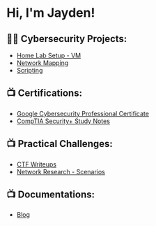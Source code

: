 <h1>Hi, I'm Jayden! <br>

<h2>👨‍💻 Cybersecurity Projects:</h2>

- [Home Lab Setup - VM](https://github.com/jaydenxjayden/VM-Home-Lab-Setup) 
- [Network Mapping](https://github.com/projecturl)
- [Scripting](https://github.com/projecturl)

<h2>📺 Certifications:</h2>

- [Google Cybersecurity Professional Certificate](https://github.com/projecturl)
- [CompTIA Security+ Study Notes](https://github.com/projecturl)

<h2>📺 Practical Challenges:</h2>

- [CTF Writeups](https://github.com/projecturl)
- [Network Research - Scenarios](https://github.com/projecturl)

<h2>📺 Documentations:</h2>

- [Blog](https://github.com/projecturl)



